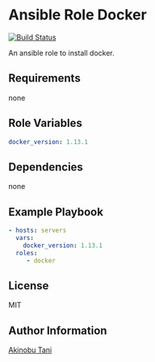 Ansible Role Docker
=========

[![Build Status](https://travis-ci.org/akinobu-tani/ansible-role-docker.svg?branch=master)](https://travis-ci.org/akinobu-tani/ansible-role-docker)

An ansible role to install docker.

Requirements
------------

none

Role Variables
--------------

``` yaml
docker_version: 1.13.1
```

Dependencies
------------

none

Example Playbook
----------------

``` yaml
- hosts: servers
  vars:
    docker_version: 1.13.1
  roles:
     - docker
```

License
-------

MIT

Author Information
------------------

[Akinobu Tani](http://github.com/akinobu-tani)
